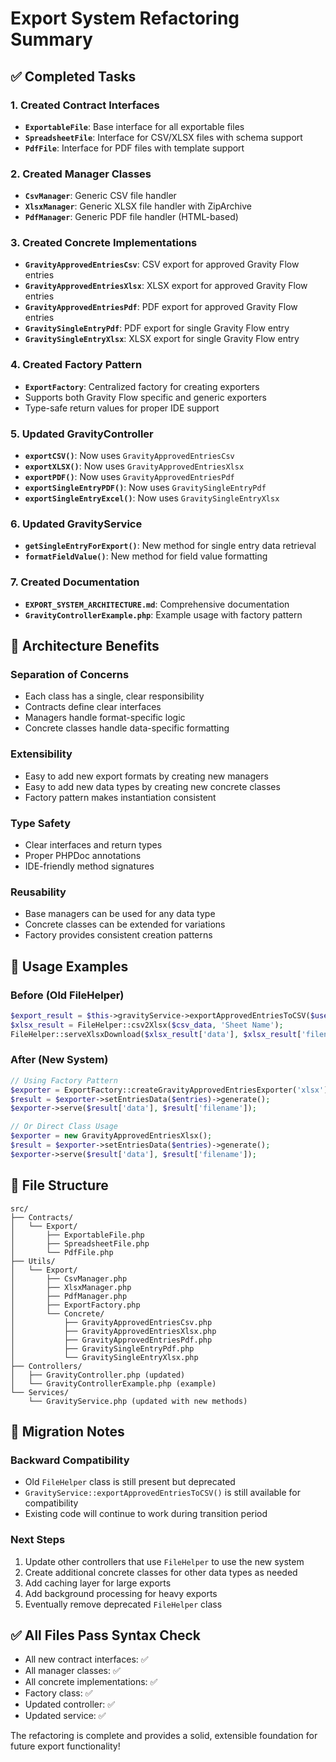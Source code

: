 # Export System Refactoring Summary

## ✅ Completed Tasks

### 1. Created Contract Interfaces
- **`ExportableFile`**: Base interface for all exportable files
- **`SpreadsheetFile`**: Interface for CSV/XLSX files with schema support
- **`PdfFile`**: Interface for PDF files with template support

### 2. Created Manager Classes
- **`CsvManager`**: Generic CSV file handler
- **`XlsxManager`**: Generic XLSX file handler with ZipArchive
- **`PdfManager`**: Generic PDF file handler (HTML-based)

### 3. Created Concrete Implementations
- **`GravityApprovedEntriesCsv`**: CSV export for approved Gravity Flow entries
- **`GravityApprovedEntriesXlsx`**: XLSX export for approved Gravity Flow entries
- **`GravityApprovedEntriesPdf`**: PDF export for approved Gravity Flow entries
- **`GravitySingleEntryPdf`**: PDF export for single Gravity Flow entry
- **`GravitySingleEntryXlsx`**: XLSX export for single Gravity Flow entry

### 4. Created Factory Pattern
- **`ExportFactory`**: Centralized factory for creating exporters
- Supports both Gravity Flow specific and generic exporters
- Type-safe return values for proper IDE support

### 5. Updated GravityController
- **`exportCSV()`**: Now uses `GravityApprovedEntriesCsv`
- **`exportXLSX()`**: Now uses `GravityApprovedEntriesXlsx`
- **`exportPDF()`**: Now uses `GravityApprovedEntriesPdf`
- **`exportSingleEntryPDF()`**: Now uses `GravitySingleEntryPdf`
- **`exportSingleEntryExcel()`**: Now uses `GravitySingleEntryXlsx`

### 6. Updated GravityService
- **`getSingleEntryForExport()`**: New method for single entry data retrieval
- **`formatFieldValue()`**: New method for field value formatting

### 7. Created Documentation
- **`EXPORT_SYSTEM_ARCHITECTURE.md`**: Comprehensive documentation
- **`GravityControllerExample.php`**: Example usage with factory pattern

## 🎯 Architecture Benefits

### Separation of Concerns
- Each class has a single, clear responsibility
- Contracts define clear interfaces
- Managers handle format-specific logic
- Concrete classes handle data-specific formatting

### Extensibility
- Easy to add new export formats by creating new managers
- Easy to add new data types by creating new concrete classes
- Factory pattern makes instantiation consistent

### Type Safety
- Clear interfaces and return types
- Proper PHPDoc annotations
- IDE-friendly method signatures

### Reusability
- Base managers can be used for any data type
- Concrete classes can be extended for variations
- Factory provides consistent creation patterns

## 🚀 Usage Examples

### Before (Old FileHelper)
```php
$export_result = $this->gravityService->exportApprovedEntriesToCSV($user);
$xlsx_result = FileHelper::csv2Xlsx($csv_data, 'Sheet Name');
FileHelper::serveXlsxDownload($xlsx_result['data'], $xlsx_result['filename']);
```

### After (New System)
```php
// Using Factory Pattern
$exporter = ExportFactory::createGravityApprovedEntriesExporter('xlsx');
$result = $exporter->setEntriesData($entries)->generate();
$exporter->serve($result['data'], $result['filename']);

// Or Direct Class Usage
$exporter = new GravityApprovedEntriesXlsx();
$result = $exporter->setEntriesData($entries)->generate();
$exporter->serve($result['data'], $result['filename']);
```

## 📁 File Structure

```
src/
├── Contracts/
│   └── Export/
│       ├── ExportableFile.php
│       ├── SpreadsheetFile.php
│       └── PdfFile.php
├── Utils/
│   └── Export/
│       ├── CsvManager.php
│       ├── XlsxManager.php
│       ├── PdfManager.php
│       ├── ExportFactory.php
│       └── Concrete/
│           ├── GravityApprovedEntriesCsv.php
│           ├── GravityApprovedEntriesXlsx.php
│           ├── GravityApprovedEntriesPdf.php
│           ├── GravitySingleEntryPdf.php
│           └── GravitySingleEntryXlsx.php
├── Controllers/
│   ├── GravityController.php (updated)
│   └── GravityControllerExample.php (example)
└── Services/
    └── GravityService.php (updated with new methods)
```

## 🔄 Migration Notes

### Backward Compatibility
- Old `FileHelper` class is still present but deprecated
- `GravityService::exportApprovedEntriesToCSV()` is still available for compatibility
- Existing code will continue to work during transition period

### Next Steps
1. Update other controllers that use `FileHelper` to use the new system
2. Create additional concrete classes for other data types as needed
3. Add caching layer for large exports
4. Add background processing for heavy exports
5. Eventually remove deprecated `FileHelper` class

## ✅ All Files Pass Syntax Check
- All new contract interfaces: ✅
- All manager classes: ✅
- All concrete implementations: ✅
- Factory class: ✅
- Updated controller: ✅
- Updated service: ✅

The refactoring is complete and provides a solid, extensible foundation for future export functionality!
